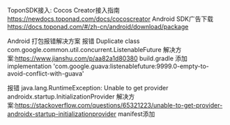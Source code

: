 ToponSDK接入:
Cocos Creator接入指南
https://newdocs.toponad.com/docs/cocoscreator
Android SDK广告下载
https://docs.toponad.com/#/zh-cn/android/download/package


Android 打包报错解决方案
报错
Duplicate class com.google.common.util.concurrent.ListenableFuture
解决方案:https://www.jianshu.com/p/aa82a1d80380
build.gradle 添加
implementation 'com.google.guava:listenablefuture:9999.0-empty-to-avoid-conflict-with-guava'  

报错 java.lang.RuntimeException: Unable to get provider androidx.startup.InitializationProvider
解决方案:https://stackoverflow.com/questions/65321223/unable-to-get-provider-androidx-startup-initializationprovider
manifest添加
 <provider
        android:name="androidx.startup.InitializationProvider"
        android:authorities="${applicationId}.androidx-startup"
        tools:node="remove" />